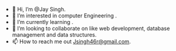 - 👋 Hi, I’m @Jay Singh.
- 👀 I’m interested in computer Engineering .
- 🌱 I’m currently learning .
- 💞️ I’m looking to collaborate on like web development, database management and data structures.
- 📫 How to reach me out Jsingh46r@gmail.com.


<!---
Jay46R/Jay46R is a ✨ special ✨ repository because its `README.md` (this file) appears on your GitHub profile.
You can click the Preview link to take a look at your changes.
--->
